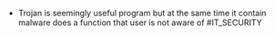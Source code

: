 * Trojan is seemingly useful program but at the same time it contain malware does a function that user is not aware of
#IT_SECURITY 